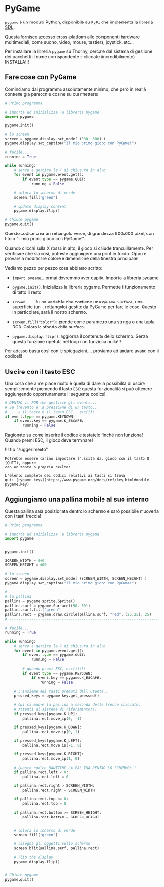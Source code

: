 # PyGame

`pygame` è un modulo Python, disponibile su `PyPi` che implementa la <a href="https://www.libsdl.org/" target="_blank">libreria SDL</a>.

Questa fornisce accesso cross-platform alle componenti hardware multimediali, come suono,
video, mouse, tastiera, joystick, etc...

Per installare la libreria `pygame` su Thonny, cercate dal sistema di gestione dei pacchetti
il nome corrispondente e cliccate (incredibilmente) INSTALLA!!!


<!-- ################################################################################# -->
## Fare cose con PyGame

Cominciamo dal programma assolutamente minimo, che però in realtà contiene già parecchie
cosine su cui riflettere!

``` py
# Primo programma

# importa ed inizializza la libreria pygame
import pygame

pygame.init()

# lo screen
screen = pygame.display.set_mode( (800, 600) )
pygame.display.set_caption("Il mio primo gioco con PyGame!")

# facile...
running = True

while running:
    # serve a gestire la X di chiusura in alto
    for event in pygame.event.get():
        if event.type == pygame.QUIT:
            running = False
            
    # colora lo schermo di verde
    screen.fill("green")

    # Update display content
    pygame.display.flip()

# Chiude pygame
pygame.quit()
```

Questo codice crea un rettangolo verde, di grandezza 800x600 pixel, con titolo "Il mio primo gioco con PyGame!".

Quando clicchi sulla X rossa in alto, il gioco si chiude tranquillamente. Per verificare che sia così, potreste aggiungere una print in fondo. Oppure provare a modificare colore e dimensione della finestra principale!

Vediamo pezzo per pezzo cosa abbiamo scritto:

- `import pygame`... ormai dovremmo aver capito. Importa la libreria pygame

- `pygame.init()`. Inizializza la libreria pygame. Permette il funzionamento di tutto il resto

- `screen ...` è una variabile che contiene una `PyGame Surface`, una superficie (un... rettangolo) gestito da PyGame per fare le cose. Questo in particolare, sarà il nostro schermo.

- `screen.fill("color")`: prende come parametro una stringa o una tupla RGB. Colora lo sfondo della surface.

- `pygame.display.flip()`: aggiorna il contenuto dello schermo. Senza questa funzione ripetuta nel loop non funziona nulla!!!

Per adesso basta così con le spiegazioni.... proviamo ad andare avanti con il codice!!!


## Uscire con il tasto ESC

Una cosa che a me piace molto è quella di dare la possibilità di uscire semplicemente premendo il tasto `ESC`: questa funzionalità si può ottenere aggiungendo opportunamente il seguente codice!

``` py
# DENTRO il FOR che gestisce gli eventi...
# Se l'evento è la pressione di un tasto...
# ... e il tasto è il tasto ESC.. esc(i)!
if event.type == pygame.KEYDOWN:
    if event.key == pygame.K_ESCAPE:
        running = False
```

Ragionate su come inserire il codice e testatelo finché non funziona! Quando premi ESC, il gioco deve terminare!

!!! tip "suggerimento"

    Potrebbe essere carino impostare l'uscita dal gioco con il tasto Q (QUIT), oppure
    con un tasto a propria scelta! 
    
    L'elenco completo dei codici relativi ai tasti si trova
    qui: [pygame keys](https://www.pygame.org/docs/ref/key.html#module-pygame.key)
    

## Aggiungiamo una pallina mobile al suo interno

Questa pallina sarà posizionata dentro lo schermo e sarò possibile muoverla con i tasti freccia!

``` py
# Primo programma

# importa ed inizializza la libreria pygame
import pygame


pygame.init()

SCREEN_WIDTH = 800
SCREEN_HEIGHT = 600

# lo screen
screen = pygame.display.set_mode( (SCREEN_WIDTH, SCREEN_HEIGHT) )
pygame.display.set_caption("Il mio primo gioco con PyGame!")

# -----------------------------------------------------------------------
# la pallina
pallina = pygame.sprite.Sprite()
pallina.surf = pygame.Surface((50, 50))
pallina.surf.fill("green")
pallina.rect = pygame.draw.circle(pallina.surf, "red", (25,25), 25)
# -----------------------------------------------------------------------

# facile...
running = True

while running:
    # serve a gestire la X di chiusura in alto
    for event in pygame.event.get():
        if event.type == pygame.QUIT:
            running = False
            
        # quando premi ESC, esc(i)!!!
        if event.type == pygame.KEYDOWN:
            if event.key == pygame.K_ESCAPE:
                running = False

    # L'insieme dei tasti premuti dall'utente..
    pressed_keys = pygame.key.get_pressed()
    
    # Qui si muove la pallina a seconda delle frecce cliccate.
    # Attenti al sistema di riferimento!!!
    if pressed_keys[pygame.K_UP]:
        pallina.rect.move_ip(0, -1)

    if pressed_keys[pygame.K_DOWN]:
        pallina.rect.move_ip(0, 1)

    if pressed_keys[pygame.K_LEFT]:
        pallina.rect.move_ip(-1, 0)

    if pressed_keys[pygame.K_RIGHT]:
        pallina.rect.move_ip(1, 0)
    
    # Questo codice MANTIENE LA PALLINA DENTRO LO SCHERMO!!!
    if pallina.rect.left < 0:
        pallina.rect.left = 0

    if pallina.rect.right > SCREEN_WIDTH:
        pallina.rect.right = SCREEN_WIDTH

    if pallina.rect.top <= 0:
        pallina.rect.top = 0

    if pallina.rect.bottom >= SCREEN_HEIGHT:
        pallina.rect.bottom = SCREEN_HEIGHT

                
    # colora lo schermo di verde
    screen.fill("green")

    # disegna gli oggetti sullo schermo
    screen.blit(pallina.surf, pallina.rect)

    # Flip the display
    pygame.display.flip()


# Chiude pygame
pygame.quit()

```
<br>
<br>
<br>

